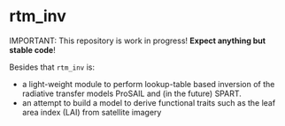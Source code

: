 # rtm_inv

IMPORTANT: This repository is work in progress! **Expect anything but stable code**!

Besides that `rtm_inv` is:
- a light-weight module to perform lookup-table based inversion of the radiative transfer models ProSAIL and (in the future) SPART.
- an attempt to build a  model to derive functional traits such as the leaf area index (LAI) from satellite imagery
